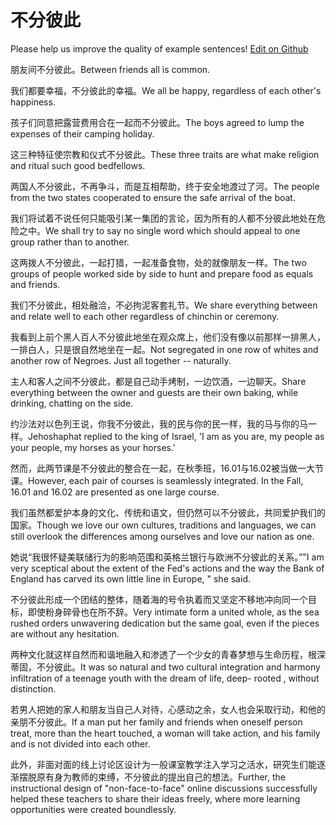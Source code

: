 # 不分彼此

Please help us improve the quality of example sentences! [Edit on Github](https://github.com/jiyushe/jiyu-example-sentence-source/blob/main/chinese/bufenbici.md)

<p><span class="chinese">朋友间不分彼此。</span><span class="english">Between friends all is common.</span></p>

<p><span class="chinese">我们都要幸福，不分彼此的幸福。</span><span class="english">We all be happy, regardless of each other's happiness.</span></p>

<p><span class="chinese">孩子们同意把露营费用合在一起而不分彼此。</span><span class="english">The boys agreed to lump the expenses of their camping holiday.</span></p>

<p><span class="chinese">这三种特征使宗教和仪式不分彼此。</span><span class="english">These three traits are what make religion and ritual such good bedfellows.</span></p>

<p><span class="chinese">两国人不分彼此，不再争斗，而是互相帮助，终于安全地渡过了河。</span><span class="english">The people from the two states cooperated to ensure the safe arrival of the boat.</span></p>

<p><span class="chinese">我们将试着不说任何只能吸引某一集团的言论，因为所有的人都不分彼此地处在危险之中。</span><span class="english">We shall try to say no single word which should appeal to one group rather than to another.</span></p>

<p><span class="chinese">这两拨人不分彼此，一起打猎，一起准备食物，处的就像朋友一样。</span><span class="english">The two groups of people worked side by side to hunt and prepare food as equals and friends.</span></p>

<p><span class="chinese">我们不分彼此，相处融洽，不必拘泥客套礼节。</span><span class="english">We share everything between and relate well to each other regardless of chinchin or ceremony.</span></p>

<p><span class="chinese">我看到上前个黑人百人不分彼此地坐在观众席上，他们没有像以前那样一排黑人，一排白人，只是很自然地坐在一起。</span><span class="english">Not segregated in one row of whites and another row of Negroes. Just all together -- naturally.</span></p>

<p><span class="chinese">主人和客人之间不分彼此，都是自己动手烤制，一边饮酒，一边聊天。</span><span class="english">Share everything between the owner and guests are their own baking, while drinking, chatting on the side.</span></p>

<p><span class="chinese">约沙法对以色列王说，你我不分彼此，我的民与你的民一样，我的马与你的马一样。</span><span class="english">Jehoshaphat replied to the king of Israel, 'I am as you are, my people as your people, my horses as your horses.'</span></p>

<p><span class="chinese">然而，此两节课是不分彼此的整合在一起，在秋季班，16.01与16.02被当做一大节课。</span><span class="english">However, each pair of courses is seamlessly integrated. In the Fall, 16.01 and 16.02 are presented as one large course.</span></p>

<p><span class="chinese">我们虽然都爱护本身的文化、传统和语文，但仍然可以不分彼此，共同爱护我们的国家。</span><span class="english">Though we love our own cultures, traditions and languages, we can still overlook the differences among ourselves and love our nation as one.</span></p>

<p><span class="chinese">她说“我很怀疑美联储行为的影响范围和英格兰银行与欧洲不分彼此的关系。”</span><span class="english">"I am very sceptical about the extent of the Fed's actions and the way the Bank of England has carved its own little line in Europe, " she said.</span></p>

<p><span class="chinese">不分彼此形成一个团结的整体，随着海的号令执着而又坚定不移地冲向同一个目标，即使粉身碎骨也在所不辞。</span><span class="english">Very intimate form a united whole, as the sea rushed orders unwavering dedication but the same goal, even if the pieces are without any hesitation.</span></p>

<p><span class="chinese">两种文化就这样自然而和谐地融入和渗透了一个少女的青春梦想与生命历程，根深蒂固，不分彼此。</span><span class="english">It was so natural and two cultural integration and harmony infiltration of a teenage youth with the dream of life, deep- rooted , without distinction.</span></p>

<p><span class="chinese">若男人把她的家人和朋友当自己人对待，心感动之余，女人也会采取行动，和他的亲朋不分彼此。</span><span class="english">If a man put her family and friends when oneself person treat, more than the heart touched, a woman will take action, and his family and is not divided into each other.</span></p>

<p><span class="chinese">此外，非面对面的线上讨论区设计为一般课室教学注入学习之活水，研究生们能逐渐摆脱原有身为教师的束缚，不分彼此的提出自己的想法。</span><span class="english">Further, the instructional design of "non-face-to-face" online discussions successfully helped these teachers to share their ideas freely, where more learning opportunities were created boundlessly.</span></p>

